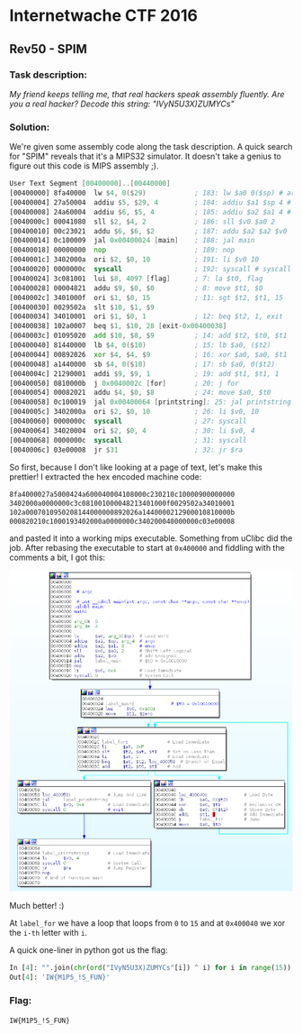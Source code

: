 # Internetwache CTF 2016
## Rev50 - SPIM

### Task description:
*My friend keeps telling me, that real hackers speak assembly fluently. Are you a real hacker? Decode this string: "IVyN5U3X)ZUMYCs"*

### Solution:
We're given some assembly code along the task description. A quick search for "SPIM" reveals that it's a MIPS32 simulator.
It doesn't take a genius to figure out this code is MIPS assembly ;).

```asm
User Text Segment [00400000]..[00440000]
[00400000] 8fa40000  lw $4, 0($29)            ; 183: lw $a0 0($sp) # argc 
[00400004] 27a50004  addiu $5, $29, 4         ; 184: addiu $a1 $sp 4 # argv 
[00400008] 24a60004  addiu $6, $5, 4          ; 185: addiu $a2 $a1 4 # envp 
[0040000c] 00041080  sll $2, $4, 2            ; 186: sll $v0 $a0 2 
[00400010] 00c23021  addu $6, $6, $2          ; 187: addu $a2 $a2 $v0 
[00400014] 0c100009  jal 0x00400024 [main]    ; 188: jal main 
[00400018] 00000000  nop                      ; 189: nop 
[0040001c] 3402000a  ori $2, $0, 10           ; 191: li $v0 10 
[00400020] 0000000c  syscall                  ; 192: syscall # syscall 10 (exit) 
[00400024] 3c081001  lui $8, 4097 [flag]      ; 7: la $t0, flag 
[00400028] 00004821  addu $9, $0, $0          ; 8: move $t1, $0 
[0040002c] 3401000f  ori $1, $0, 15           ; 11: sgt $t2, $t1, 15 
[00400030] 0029502a  slt $10, $1, $9          
[00400034] 34010001  ori $1, $0, 1            ; 12: beq $t2, 1, exit 
[00400038] 102a0007  beq $1, $10, 28 [exit-0x00400038] 
[0040003c] 01095020  add $10, $8, $9          ; 14: add $t2, $t0, $t1 
[00400040] 81440000  lb $4, 0($10)            ; 15: lb $a0, ($t2) 
[00400044] 00892026  xor $4, $4, $9           ; 16: xor $a0, $a0, $t1 
[00400048] a1440000  sb $4, 0($10)            ; 17: sb $a0, 0($t2) 
[0040004c] 21290001  addi $9, $9, 1           ; 19: add $t1, $t1, 1 
[00400050] 0810000b  j 0x0040002c [for]       ; 20: j for 
[00400054] 00082021  addu $4, $0, $8          ; 24: move $a0, $t0 
[00400058] 0c100019  jal 0x00400064 [printstring]; 25: jal printstring 
[0040005c] 3402000a  ori $2, $0, 10           ; 26: li $v0, 10 
[00400060] 0000000c  syscall                  ; 27: syscall 
[00400064] 34020004  ori $2, $0, 4            ; 30: li $v0, 4 
[00400068] 0000000c  syscall                  ; 31: syscall 
[0040006c] 03e00008  jr $31                   ; 32: jr $ra 
```

So first, because I don't like looking at a page of text, let's make this prettier!
I extracted the hex encoded machine code:

```
8fa4000027a5000424a600040004108000c230210c10000900000000
3402000a0000000c3c081001000048213401000f0029502a34010001
102a0007010950208144000000892026a1440000212900010810000b
000820210c1000193402000a0000000c340200040000000c03e00008
```
and pasted it into a working mips executable. Something from uClibc did the job. After rebasing the executable to start at `0x400000` and fiddling with the comments a bit, I got this:

![Magic](PIMS.png)

Much better! :)

At `label_for` we have a loop that loops from `0` to `15` and at `0x400040` we xor the `i-th` letter with `i`.

A quick one-liner in python got us the flag:
```python
In [4]: "".join(chr(ord("IVyN5U3X)ZUMYCs"[i]) ^ i) for i in range(15))
Out[4]: 'IW{M1P5_!S_FUN}'
```

### Flag:
`IW{M1P5_!S_FUN}`
